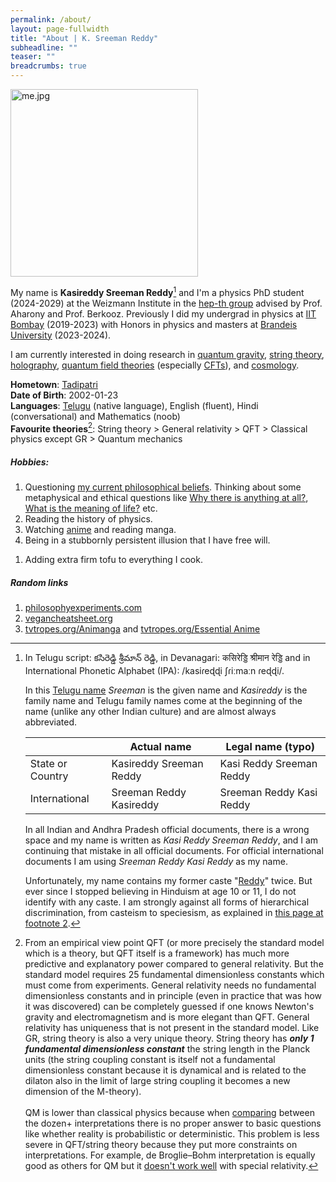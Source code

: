 ```yaml
---
permalink: /about/
layout: page-fullwidth
title: "About | K. Sreeman Reddy"
subheadline: ""
teaser: ""
breadcrumbs: true
---
```

<link href="wikipedia-preview.css" rel="stylesheet">
<script type="text/x-mathjax-config">
  MathJax.Hub.Config({
    tex2jax: {
      inlineMath: [ ['$','$'], ["\\(","\\)"] ],
      processEscapes: true
    }
  });
</script>
    
<script type="text/javascript"
        src="https://cdn.mathjax.org/mathjax/latest/MathJax.js?config=TeX-AMS-MML_HTMLorMML">
</script>

<img src="{{site.baseurl}}/images/me.jpg" alt="me.jpg" width="300"/>

My name is **Kasireddy Sreeman Reddy**[^name] and I'm a physics PhD student (2024-2029) at the Weizmann Institute in the <a href="https://www.weizmann.ac.il/particle/High_Energy_Physics/" target="_blank">hep-th group</a> advised by Prof. Aharony and Prof. Berkooz. Previously I did my undergrad in physics at <a href="https://www.phy.iitb.ac.in/en/undergraduate" target="_blank">IIT Bombay</a> (2019-2023) with Honors in physics and masters at <a href="https://www.brandeis.edu/physics/" target="_blank">Brandeis University</a> (2023-2024).

I am currently interested in doing research in <a href="https://en.wikipedia.org/wiki/Quantum_gravity" target="_blank">quantum gravity</a>, <a href="https://en.wikipedia.org/wiki/String_theory" target="_blank">string theory</a>, <a href="https://en.wikipedia.org/wiki/Holographic_principle" target="_blank">holography</a>, <a href="https://en.wikipedia.org/wiki/Quantum_field_theory" target="_blank">quantum field theories</a> (especially <a href="https://en.wikipedia.org/wiki/Conformal_field_theory" target="_blank">CFTs</a>), and <a href="https://en.wikipedia.org/wiki/Physical_cosmology" target="_blank">cosmology</a>.

**Hometown**: <a href="https://en.wikipedia.org/wiki/Tadipatri" target="_blank">Tadipatri</a><br>
**Date of Birth**: 2002-01-23<br>
**Languages**: <a href="https://en.wikipedia.org/wiki/Telugu_language" target="_blank">Telugu</a> (native language), English (fluent), Hindi (conversational) and Mathematics (noob)<br>
**Favourite theories**[^theories]: String theory > General relativity > QFT > Classical physics except GR > Quantum mechanics

##### Hobbies:
1. Questioning <a href="{{ site.baseurl }}/philosophy/">my current philosophical beliefs</a>. Thinking about some metaphysical and ethical questions like <a href="https://en.wikipedia.org/wiki/Why_there_is_anything_at_all" target="_blank">Why there is anything at all?</a>, <a href="https://en.wikipedia.org/wiki/Meaning_of_life" target="_blank">What is the meaning of life?</a> etc.<br>
1. Reading the history of physics.<br>
1. Watching <a href="{{ site.baseurl }}/anime/">anime</a> and reading manga.<br>
1. Being in a stubbornly persistent illusion that I have free will.<br>
<!-- 1. Waking people from their deep dogmatic slumber.<br>-->
1. Adding extra firm tofu to everything I cook.

##### Random links

1. <a href="https://www.philosophyexperiments.com/" target="_blank">philosophyexperiments.com</a>
2. <a href="https://vegancheatsheet.org" target="_blank">vegancheatsheet.org</a>
3. <a href="https://tvtropes.org/pmwiki/pmwiki.php/MediaNotes/AnimeAndManga" target="_blank">tvtropes.org/Animanga</a> and <a href="https://tvtropes.org/pmwiki/pmwiki.php/SugarWiki/EssentialAnime" target="_blank">tvtropes.org/Essential Anime</a>

[^name]:
    In Telugu script: కసిరెడ్డి శ్రీమాన్ రెడ్డి, in Devanagari: कसिरेड्डि श्रीमान रेड्डि and in International Phonetic Alphabet (IPA): /kasiɾeɖɖi ʃɾiːmaːn ɾeɖɖi/.

    In this <a href="https://en.wikipedia.org/wiki/Telugu_names" target="_blank">Telugu name</a> *Sreeman* is the given name and *Kasireddy* is the family name and Telugu family names come at the beginning of the name (unlike any other Indian culture) and are almost always abbreviated.

    ||Actual name| Legal name (typo)|
    |---|---|---|
    |State or Country| Kasireddy Sreeman Reddy | Kasi Reddy Sreeman Reddy|
    |International| Sreeman Reddy Kasireddy | Sreeman Reddy Kasi Reddy |

    In all Indian and Andhra Pradesh official documents, there is a wrong space and my name is written as *Kasi Reddy Sreeman Reddy*, and I am continuing that mistake in all official documents. For official international documents I am using *Sreeman Reddy Kasi Reddy* as my name.

    Unfortunately, my name contains my former caste "<a href="https://en.wikipedia.org/wiki/Reddy" target="_blank">Reddy</a>" twice. But ever since I stopped believing in Hinduism at age 10 or 11, I do not identify with any caste. I am strongly against all forms of hierarchical discrimination, from casteism to speciesism, as explained in <a href="{{ site.baseurl }}/philosophy/#fn:Sentient">this page at footnote 2</a>. 

[^theories]:
    From an empirical view point QFT (or more precisely the standard model which is a theory, but QFT itself is a framework) has much more predictive and explanatory power compared to general relativity. But the standard model requires 25 fundamental dimensionless constants which must come from experiments. General relativity needs no fundamental dimensionless constants and in principle (even in practice that was how it was discovered) can be completely guessed if one knows Newton's gravity and electromagnetism and is more elegant than QFT. General relativity has uniqueness that is not present in the standard model. Like GR, string theory is also a very unique theory. String theory has ***only 1 fundamental dimensionless constant*** the string length in the Planck units (the string coupling constant is itself not a fundamental dimensionless constant because it is dynamical and is related to the dilaton also in the limit of large string coupling it becomes a new dimension of the M-theory).<br><br>
    QM is lower than classical physics because when <a href="https://en.wikipedia.org/wiki/Interpretations_of_quantum_mechanics#Comparisons" target="_blank">comparing</a> between the dozen+ interpretations there is no proper answer to basic questions like whether reality is probabilistic or deterministic. This problem is less severe in QFT/string theory because they put more constraints on interpretations. For example, de Broglie–Bohm interpretation is equally good as others for QM but it <a href="https://en.wikipedia.org/wiki/De_Broglie%E2%80%93Bohm_theory#Relativity" target="_blank">doesn't work well</a> with special relativity.

<script type="text/javascript" src="https://unpkg.com/wikipedia-preview@latest/dist/wikipedia-preview.production.js"></script>

<script type="text/javascript">
  wikipediaPreview.init({
    detectLinks: true,
    selector: '.wikipedia',
  })
</script>